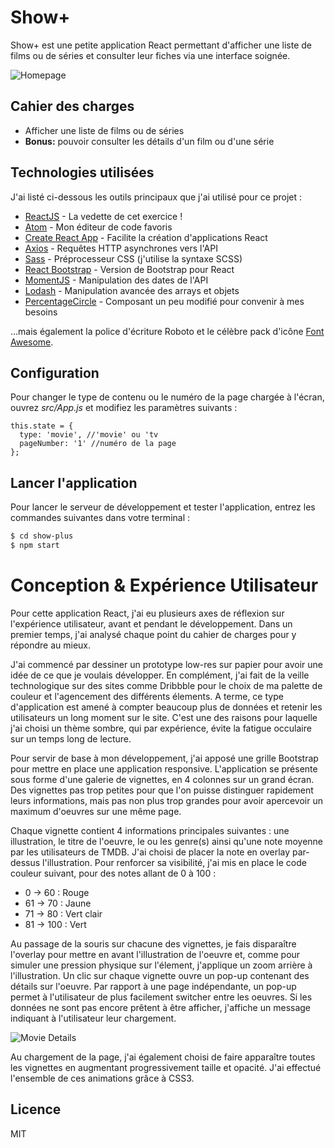 # Show+

Show+ est une petite application React permettant d'afficher une liste de films ou de séries et consulter leur fiches via une interface soignée.

![Homepage](https://i.imgur.com/EtW2Dzr.jpg)

## Cahier des charges

  - Afficher une liste de films ou de séries
  - **Bonus:** pouvoir consulter les détails d'un film ou d'une série

## Technologies utilisées

J'ai listé ci-dessous les outils principaux que j'ai utilisé pour ce projet :

* [ReactJS] - La vedette de cet exercice !
* [Atom] - Mon éditeur de code favoris
* [Create React App] - Facilite la création d'applications React
* [Axios] - Requêtes HTTP asynchrones vers l'API
* [Sass] - Préprocesseur CSS (j'utilise la syntaxe SCSS)
* [React Bootstrap] - Version de Bootstrap pour React
* [MomentJS] - Manipulation des dates de l'API
* [Lodash] - Manipulation avancée des arrays et objets
* [PercentageCircle] - Composant un peu modifié pour convenir à mes besoins

...mais également la police d'écriture Roboto et le célèbre pack d'icône [Font Awesome][Font Awesome].

## Configuration

Pour changer le type de contenu ou le numéro de la page chargée à l'écran, ouvrez *src/App.js* et modifiez les paramètres suivants :

    this.state = {
      type: 'movie', //'movie' ou 'tv
      pageNumber: '1' //numéro de la page
    };

## Lancer l'application

Pour lancer le serveur de développement et tester l'application, entrez les commandes suivantes dans votre terminal :

```sh
$ cd show-plus
$ npm start
```

# Conception & Expérience Utilisateur

Pour cette application React, j'ai eu plusieurs axes de réflexion sur l'expérience utilisateur, avant et pendant le développement. Dans un premier temps, j'ai analysé chaque point du cahier de charges pour y répondre au mieux.

J'ai commencé par dessiner un prototype low-res sur papier pour avoir une idée de ce que je voulais développer. En complément, j'ai fait de la veille technologique sur des sites comme Dribbble pour le choix de ma palette de couleur et l'agencement des différents élements. A terme, ce type d'application est amené à compter beaucoup plus de données et retenir les utilisateurs un long moment sur le site. C'est une des raisons pour laquelle j'ai choisi un thème sombre, qui par expérience, évite la fatigue occulaire sur un temps long de lecture.

Pour servir de base à mon développement, j'ai apposé une grille Bootstrap pour mettre en place une application responsive. L'application se présente sous forme d'une galerie de vignettes, en 4 colonnes sur un grand écran. Des vignettes pas trop petites pour que l'on puisse distinguer rapidement leurs informations, mais pas non plus trop grandes pour avoir apercevoir un maximum d'oeuvres sur une même page.

Chaque vignette contient 4 informations principales suivantes : une illustration, le titre de l'oeuvre, le ou les genre(s) ainsi qu'une note moyenne par les utilisateurs de TMDB. J'ai choisi de placer la note en overlay par-dessus l'illustration. Pour renforcer sa visibilité, j'ai mis en place le code couleur suivant, pour des notes allant de 0 à 100 :
- 0 -> 60 : Rouge
- 61 -> 70 : Jaune
- 71 -> 80 : Vert clair
- 81 -> 100 : Vert

Au passage de la souris sur chacune des vignettes, je fais disparaître l'overlay pour mettre en avant l'illustration de l'oeuvre et, comme pour simuler une pression physique sur l'élement, j'applique un zoom arrière à l'illustration. Un clic sur chaque vignette ouvre un pop-up contenant des détails sur l'oeuvre. Par rapport à une page indépendante, un pop-up permet à l'utilisateur de plus facilement switcher entre les oeuvres. Si les données ne sont pas encore prêtent à être afficher, j'affiche un message indiquant à l'utilisateur leur chargement.

![Movie Details](https://i.imgur.com/WyROWEj.jpg)

Au chargement de la page, j'ai également choisi de faire apparaître toutes les vignettes en augmentant progressivement taille et opacité. J'ai effectué l'ensemble de ces animations grâce à CSS3.

Licence
----

MIT


   [Atom]: <https://atom.io/>
   [Create React App]: <https://github.com/facebookincubator/create-react-app>
   [Axios]: <https://github.com/axios/axios>
   [Sass]: <http://sass-lang.com/>
   [React Bootstrap]: <https://react-bootstrap.github.io>
   [MomentJS]: <https://momentjs.com/>
   [Lodash]: <https://lodash.com>
   [Font Awesome]: <http://fontawesome.io/>
   [ReactJS]: <https://reactjs.org/>
   [PercentageCircle]: <https://github.com/JackPu/reactjs-percentage-circle>
